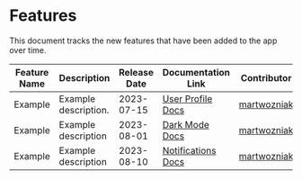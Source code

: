 # Features

This document tracks the new features that have been added to the app over time.

| Feature Name | Description          | Release Date | Documentation Link                                         | Contributor                                   | Linear ID |
| ------------ | -------------------- | ------------ | ---------------------------------------------------------- | --------------------------------------------- | --------- |
| Example      | Example description. | 2023-07-15   | [User Profile Docs](/docs/features/user-profile.md)        | [martwozniak](https://github.com/martwozniak) | [TH3-159](https://linear.app/th33/issue/TH3-159/create-featuresmd)   |
| Example      | Example description  | 2023-08-01   | [Dark Mode Docs](/docs/features/dark-mode.md)              | [martwozniak](https://github.com/martwozniak) | [TH3-159](https://linear.app/th33/issue/TH3-159/create-featuresmd)   |
| Example      | Example description  | 2023-08-10   | [Notifications Docs](/docs/features/push-notifications.md) | [martwozniak](https://github.com/martwozniak) | [TH3-159](https://linear.app/th33/issue/TH3-159/create-featuresmd)   |